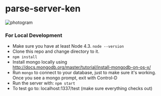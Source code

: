 # parse-server-ken

![photogram](https://user-images.githubusercontent.com/8027762/30503005-70eaf5d6-9a1d-11e7-8ff4-01bf616b1295.png)


### For Local Development

* Make sure you have at least Node 4.3. `node --version`
* Clone this repo and change directory to it.
* `npm install`
* Install mongo locally using http://docs.mongodb.org/master/tutorial/install-mongodb-on-os-x/
* Run `mongo` to connect to your database, just to make sure it's working. Once you see a mongo prompt, exit with Control-D
* Run the server with: `npm start`
* To test go to:  localhost:1337/test (make sure everything checks out)



